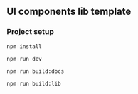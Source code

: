 ##  UI components lib template

### Project setup
```
npm install

npm run dev

npm run build:docs

npm run build:lib
```